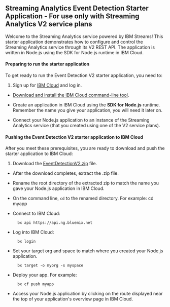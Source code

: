 ## Streaming Analytics Event Detection Starter Application - For use only with Streaming Analytics V2 service plans
Welcome to the Streaming Analytics service powered by IBM Streams! This starter application demonstrates how to configure and control the Streaming Analytics service through its V2 REST API. The application is written in Node.js using the SDK for Node.js runtime in IBM Cloud.

#### Preparing to run the starter application

To get ready to run the Event Detection V2 starter application, you need to:
1. Sign up for [IBM Cloud](https://ace.ng.bluemix.net/) and log in.

- [Download and install the IBM Cloud command-line tool](https://console.bluemix.net/docs/cli/reference/bluemix_cli/get_started.html).

- Create an application in IBM Cloud using the **SDK for Node.js** runtime. Remember the name you give your application, you will need it later on. 

- Connect your Node.js application to an instance of the Streaming Analytics service (that you created using one of the V2 service plans).


#### Pushing the Event Detection V2 starter application to IBM Cloud

After you meet these prerequisites, you are ready to download and push the starter application to IBM Cloud:

1. Download the [EventDetectionV2.zip](https://streams-github-samples.mybluemix.net/?get=QuickStart%2FEventDetectionV2) file.

- After the download completes, extract the .zip file.

- Rename the root directory of the extracted zip to match the name you gave your Node.js application in IBM Cloud.
		
- On the command line, `cd` to the renamed directory. For example:
		cd myapp
		
- Connect to IBM Cloud:

		bx api https://api.ng.bluemix.net

- Log into IBM Cloud:

		bx login

- Set your target org and space to match where you created your Node.js application.

		bx target -o myorg -s myspace

- Deploy your app. For example:

		bx cf push myapp

- Access your Node.js application by clicking on the route displayed near the top of your application's overview page in IBM Cloud.



